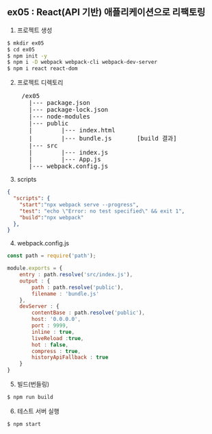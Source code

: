 ## ex05 : React(API 기반) 애플리케이션으로 리팩토링
1. 프로젝트 생성
```bash
$ mkdir ex05
$ cd ex05
$ npm init -y
$ npm i -D webpack webpack-cli webpack-dev-server
$ npm i react react-dom
```

2. 프로젝트 디렉토리
<pre>
    /ex05
      |--- package.json
      |--- package-lock.json
      |--- node-modules
      |--- public
      |        |--- index.html
      |        |--- bundle.js       [build 결과]
      |--- src
      |        |--- index.js
      |        |--- App.js
      |--- webpack.config.js
</pre>

3. scripts
```json
{
  "scripts": {
    "start":"npx webpack serve --progress",
    "test": "echo \"Error: no test specified\" && exit 1",
    "build":"npx webpack"
  },
}
```

4. webpack.config.js
```javaScript
const path = require('path');

module.exports = {
    entry : path.resolve('src/index.js'),
    output : {
        path : path.resolve('public'),
        filename : 'bundle.js'
    },
    devServer : {
        contentBase : path.resolve('public'),
        host: '0.0.0.0',
        port : 9999,
        inline : true,
        liveReload :true,
        hot : false,
        compress : true,
        historyApiFallback : true
    }
}
```

5. 빌드(번들링)
```bash
$ npm run build
```

6. 테스트 서버 실행
```bash
$ npm start
```